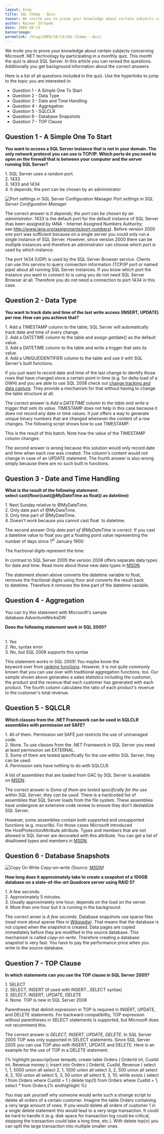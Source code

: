 ```yaml
---
layout: blog
title: SQL Champ - Quiz
teaser: We invite you to prove your knowledge about certain subjects concerning Microsoft .NET technology by participating in a monthly quiz. This month the quiz is about SQL Server. In this article you can reread the questions. Additionally you get background information about the correct answers.
author: Rainer Stropek
date: 2009-49-13
bannerimage: 
permalink: /blog/2009/10/13/SQL-Champ---Quiz
---
```


<div id="dnn_ctr424_ContentPane" class="ContentPane DNNAlignleft" xmlns="http://www.w3.org/1999/xhtml">
  <div id="dnn_ctr424_ModuleContent" class="DNN_HTMLContent">
    <div id="dnn_ctr424_HtmlModule_lblContent" class="Normal">
      <p>We invite you to prove your knowledge about certain subjects concerning Microsoft .NET technology by participating in a monthly quiz. This month the quiz is about SQL Server. In this article you can reread the questions. Additionally you get background information about the correct answers.</p>
      <p>Here is a list of all questions included in the quiz. Use the hyperlinks to jump to the topic you are interested in:</p>
      <ul>
        <li>Question 1 - A Simple One To Start</li>
        <li>Question 2 - Data Type</li>
        <li>Question 3 - Date and Time Handling</li>
        <li>Question 4 - Aggregation</li>
        <li>Question 5 - SQLCLR</li>
        <li>Question 6 - Database Snapshots</li>
        <li>Question 7 - TOP Clause</li>
      </ul>
      <h2 class="Head">
        <a id="Q1" class="FCK__AnchorC FCK__AnchorC FCK__AnchorC FCK__AnchorC FCK__AnchorC FCK__AnchorC FCK__AnchorC FCK__AnchorC FCK__AnchorC FCK__AnchorC FCK__AnchorC FCK__AnchorC FCK__AnchorC FCK__AnchorC FCK__AnchorC FCK__AnchorC FCK__AnchorC mceItemAnchor" name="Q1"></a>Question 1 - A Simple One To Start</h2>
      <p class="Abstract">
        <strong>You want to access a SQL Server instance that is not in your domain. The only network protocol you can use is TCP/IP. Which ports do you need to open on the firewall that is between your computer and the server running SQL Server?</strong>
      </p>
      <p>1. SQL Server uses a random port.<br /> 2. 1433<br /> 3. 1433 and 1434<br /> 4. It depends; the port can be chosen by an administrator</p>
      <p class="DecoratorRight">
        <img alt="Port settings in SQL Server Configuration Manager" src="{{site.baseurl}}/content/images/blog/2009/10/sqlQuizQuestion1.png" />
        <em>Port settings in SQL Server Configuration Manager</em>
        <br />
      </p>
      <p>The correct answer is <em>It depends; the port can be chosen by an administrator</em>. 1433 is the default port for the default instance of SQL Server (has been assigned by IANA - Internet Assigned Numbers Authority; see <a target="_blank" href="http://www.iana.org/assignments/port-numbers">http://www.iana.org/assignments/port-numbers</a>). Before version 2000 one port was sufficient because on a single server you could only run a single instance of SQL Server. However, since version 2000 there can be multiple instances and therefore an administrator can choose which port is used by which instance.</p>
      <p>The port 1434 (UDP) is used by the SQL Server Browser service. Clients can use this service to query connection information (TCP/IP port or named pipe) about all running SQL Server instances. If you know which port the instance you want to connect to is using you do not need SQL Server Browser at all. Therefore you do not need a connection to port 1434 in this case.</p>
      <h2 class="Head">
        <a id="Q2" class="FCK__AnchorC FCK__AnchorC FCK__AnchorC FCK__AnchorC FCK__AnchorC FCK__AnchorC FCK__AnchorC FCK__AnchorC FCK__AnchorC FCK__AnchorC FCK__AnchorC mceItemAnchor" name="Q2"></a>Question 2 - Data Type</h2>
      <p class="Abstract">
        <strong>You want to track date and time of the last write access (INSERT, UPDATE) per row. How can you achieve that?</strong>
      </p>
      <p>1. Add a TIMESTAMP column to the table; SQL Server will automatically track date and time of every change.<br /> 2. Add a DATETIME column to the table and assign <span class="InlineCode">getdate()</span> as the default value.<br /> 3. Add a DATETIME column to the table and write a trigger that sets its value.<br /> 4. Add a UNIQUEIDENTIFIER column to the table and use it with SQL Server's built functions.</p>
      <p class="DecoratorRight">If you just want to record date and time of the last change to identify those rows that have changed since a certain point in time (e.g. for delta load of a DWH) and you are able to use SQL 2008 check out <a target="_blank" href="http://msdn2.microsoft.com/en-us/library/bb933994(SQL.100).aspx">change tracking and data capture</a>. They provide a mechanism for that without having to change the table structure at all.</p>
      <p dir="ltr">The correct answer is <em>Add a DATETIME column to the table and write a trigger that sets its value</em>. TIMESTAMP does not help in this case because it does not record any date or time values. It just offers a way to generate unique binary numbers that are changed whenever the content of a row changes. The following script shows how to use TIMESTAMP:</p>
      <f:function name="Composite.Web.Html.SyntaxHighlighter" xmlns:f="http://www.composite.net/ns/function/1.0">
        <f:param name="SourceCode" value="use tempdb;  &#xA;&#xA;create table ChangeTrackingTest (  &#xA;  MyId int primary key,  &#xA;  MyDesc varchar(50),  &#xA;  MyTimestamp timestamp  &#xA;);  &#xA;&#xA;insert into ChangeTrackingTest ( MyId, MyDesc )  &#xA;values ( 1, 'Test' );  &#xA;&#xA;select * from ChangeTrackingTest;  &#xA;&#xA;update ChangeTrackingTest  &#xA;set MyDesc = 'Test 2'  &#xA;where MyId = 1;  &#xA;&#xA;select * from ChangeTrackingTest;" xmlns:f="http://www.composite.net/ns/function/1.0" />
        <f:param name="CodeType" value="sql" xmlns:f="http://www.composite.net/ns/function/1.0" />
      </f:function>
      <p dir="ltr">This is the result of this batch. Note how the value of the TIMESTAMP column changes:</p>
      <f:function name="Composite.Web.Html.SyntaxHighlighter" xmlns:f="http://www.composite.net/ns/function/1.0">
        <f:param name="SourceCode" value="(1 row(s) affected)  &#xA;MyId MyDesc MyTimestamp  &#xA;--------------------------- &#xA;1 Test 0x00000000000007D4  &#xA;&#xA;(1 row(s) affected)  &#xA;&#xA;(1 row(s) affected)  &#xA;&#xA;MyId MyDesc MyTimestamp  &#xA;--------------------------- &#xA;1 Test 2 0x00000000000007D5  &#xA;&#xA;(1 row(s) affected)" xmlns:f="http://www.composite.net/ns/function/1.0" />
        <f:param name="CodeType" value="text" xmlns:f="http://www.composite.net/ns/function/1.0" />
      </f:function>
      <p dir="ltr">The second answer is wrong because this solution would only record date and time when each row was created. The column's content would not change in case of an UPDATE statement. The fourth answer is also wrong simply because there are no such built in functions.</p>
      <h2 class="Head">
        <a id="Q3" class="FCK__AnchorC FCK__AnchorC FCK__AnchorC FCK__AnchorC FCK__AnchorC FCK__AnchorC FCK__AnchorC FCK__AnchorC FCK__AnchorC FCK__AnchorC FCK__AnchorC mceItemAnchor" name="Q3"></a>Question 3 - Date and Time Handling</h2>
      <p class="Abstract">
        <strong>What is the result of the following statement:</strong>
        <br />
        <strong>
          <span class="InlineCode">select cast(floor(cast(@MyDateTime as float)) as datetime)</span>
        </strong>
      </p>
      <p dir="ltr">1. Next Sunday relative to <span class="InlineCode">@MyDateTime</span>.<br /> 2. Only date part of <span class="InlineCode">@MyDateTime</span>.<br /> 3. Only time part of <span class="InlineCode">@MyDateTime</span>.<br /> 4. Doesn't work because you cannot cast <span class="InlineCode">float </span> to <span class="InlineCode">datetime</span>.</p>
      <p dir="ltr">The second answer <em>Only date part of <span class="InlineCode">@MyDateTime</span></em> is correct. If you cast a <span class="InlineCode">datetime</span> value to float you get a floating point value representing the number of days since 1<sup>st</sup> January 1900:</p>
      <f:function name="Composite.Web.Html.SyntaxHighlighter" xmlns:f="http://www.composite.net/ns/function/1.0">
        <f:param name="SourceCode" value="select cast(cast('1900-01-01 00:00:00' as datetime) as float) &#xA;&#xA;----------------------  &#xA;0  &#xA;&#xA;(1 row(s) affected)" xmlns:f="http://www.composite.net/ns/function/1.0" />
        <f:param name="CodeType" value="text" xmlns:f="http://www.composite.net/ns/function/1.0" />
      </f:function>
      <p dir="ltr">The fractional digits represent the time:</p>
      <f:function name="Composite.Web.Html.SyntaxHighlighter" xmlns:f="http://www.composite.net/ns/function/1.0">
        <f:param name="SourceCode" value="select cast(cast('1900-01-01 12:00:00' as datetime) as float) &#xA;&#xA;----------------------  &#xA;0,5  &#xA;&#xA;(1 row(s) affected)" xmlns:f="http://www.composite.net/ns/function/1.0" />
        <f:param name="CodeType" value="text" xmlns:f="http://www.composite.net/ns/function/1.0" />
      </f:function>
      <p class="DecoratorRight">In contrast to SQL Server 2005 the version 2008 offers separate data types for date and time. Read more about these new data types in <a target="_blank" href="http://msdn2.microsoft.com/en-us/library/ms180878(SQL.100).aspx">MSDN</a>.</p>
      <p dir="ltr">The statement shown above converts the <span class="InlineCode">datetime</span> variable to <span class="InlineCode">float</span>, removes the fractional digits using <span class="InlineCode">floor</span> and converts the result back to <span class="InlineCode">datetime</span>. Therefore it removes the time part of the <span class="InlineCode">datetime</span> variable.</p>
      <h2 class="Head">
        <a id="Q4" class="FCK__AnchorC FCK__AnchorC FCK__AnchorC FCK__AnchorC FCK__AnchorC FCK__AnchorC mceItemAnchor" name="Q4"></a>Question 4 - Aggregation</h2>
      <p class="DecoratorRight">You can try this statement with Microsoft's sample database <em>AdventureWorksDW</em>.</p>
      <p class="Abstract">
        <strong>Does the following statement work in SQL 2005?</strong>
        <br />
        <br />
        <f:function name="Composite.Web.Html.SyntaxHighlighter" xmlns:f="http://www.composite.net/ns/function/1.0">
          <f:param name="SourceCode" value="select CustomerKey,  &#xA;       ProductKey,  &#xA;       sum(SalesAmount) as SumSalesAmount,  &#xA;       sum(SalesAmount) /  &#xA;         sum(sum(SalesAmount)) over ( partition by CustomerKey )  &#xA;         * 100 as SumSumSalesAmount  &#xA;from   dbo.FactInternetSales  &#xA;group by CustomerKey,  &#xA;       ProductKey  &#xA;order by CustomerKey,  &#xA;       ProductKey" xmlns:f="http://www.composite.net/ns/function/1.0" />
          <f:param name="CodeType" value="sql" xmlns:f="http://www.composite.net/ns/function/1.0" />
        </f:function>
      </p>
      <p dir="ltr">1. Yes<br /> 2. No, syntax error<br /> 3. No, but SQL 2008 supports this syntax</p>
      <p dir="ltr">This statement works in SQL 2005! You maybe know the keyword <span class="InlineCode">over</span> from <a target="_blank" href="http://web.archive.org/web/20091213061209/http://msdn2.microsoft.com/en-us/library/ms189798.aspx">ranking functions</a>. However, it is not quite commonly known that you can use <span class="InlineCode">over</span> with traditional aggregation functions, too. Our sample shown above generates a sales statistics including the customer, the product and the revenue that each customer has generated with each product. The fourth column calculates the ratio of each product's revenue to the customer's total revenue.</p>
      <h2 class="Head">
        <a id="Q5" class="FCK__AnchorC FCK__AnchorC FCK__AnchorC FCK__AnchorC FCK__AnchorC mceItemAnchor" name="Q5"></a>Question 5 - SQLCLR</h2>
      <p class="Abstract">
        <strong>Which classes from the .NET Framework can be used in SQLCLR assemblies with permission set SAFE?</strong>
      </p>
      <p dir="ltr">1. All of them. Permission set SAFE just restricts the use of unmanaged code.<br /> 2. None. To use classes from the .NET Framework in SQL Server you need at least permission set EXTERNAL.<br /> 3. Some of them are tested specifically for the use within SQL Server, they can be used.<br /> 4. Permission sets have nothing to do with SQLCLR. </p>
      <p class="DecoratorRight">A list of assemblies that are loaded from GAC by SQL Server is available on <a target="_blank" href="http://msdn2.microsoft.com/en-us/library/ms403279.aspx">MSDN</a>.</p>
      <p dir="ltr">The correct answer is <em>Some of them are tested specifically for the use within SQL Server, they can be used</em>. There is a hardcoded list of assemblies that SQL Server loads from the file system. These assemblies have undergone an extensive code review to ensure they don't destablize SQL Server.</p>
      <p dir="ltr">However, some assemblies contain both supported and unsupported functions (e.g. mscorlib). For those cases Microsoft introduced the <span class="InlineCode">HostProtectionAttribute</span> attribute. Types and members that are not allowed in SQL Server are decorated with this attribute. You can get a list of disallowed types and members in <a target="_blank" href="http://msdn2.microsoft.com/en-us/library/ms172338.aspx">MSDN</a>.</p>
      <h2 class="Head">
        <a id="Q6" class="FCK__AnchorC FCK__AnchorC FCK__AnchorC FCK__AnchorC mceItemAnchor" name="Q6"></a>Question 6 - Database Snapshots</h2>
      <p class="DecoratorRight">
        <img alt="Copy On Write" src="{{site.baseurl}}/content/images/blog/2009/10/CopyOnWrite.gif" class="   " />
        <em>Copy-on-write (Source: <a target="_blank" href="http://msdn2.microsoft.com/en-us/library/ms187054.aspx">MSDN</a>)</em>
        <br />
      </p>
      <p class="Abstract">
        <strong>How long does it approximately take to create a snapshot of a 100GB database on a state-of-the-art Quadcore server using RAID 5?</strong>
      </p>
      <p dir="ltr">1. A few seconds.<br /> 2. Approximately 5 minutes.<br /> 3. Usually approximately one hour; depends on the load on the server.<br /> 4. More than one hour but it is running in the background.</p>
      <p dir="ltr">The correct anser is <em>A few seconds</em>. Database snapshots use sparse files (read more about sparse files in <a target="_blank" href="http://en.wikipedia.org/wiki/Sparse_file">Wikipedia</a>). That means that the database is not copied when the snapshot is created. Data pages are copied immediately before they are modified in the source database. This mechanism is called <em>copy-on-write</em>. Therefore creating a database snapshot is very fast. You have to pay the performance price when you write to the source database.</p>
      <h2 class="Head">
        <a id="Q7" class="FCK__AnchorC FCK__AnchorC mceItemAnchor" name="Q7"></a>Question 7 - TOP Clause</h2>
      <p class="Abstract">
        <strong>In which statements can you use the TOP clause in SQL Server 2005?</strong>
      </p>
      <p dir="ltr">1. SELECT<br /> 2. SELECT, INSERT (if used with INSERT...SELECT syntax)<br /> 3. SELECT, INSERT, UPDATE, DELETE<br /> 4. None. TOP is new in SQL Server 2008</p>
      <p class="DecoratorRight">Parentheses that delimit expression in TOP is required in INSERT, UPDATE, and DELETE statements. For backward compatibility, TOP expression without parentheses in SELECT statements is supported, but Microsoft does not recommend this.</p>
      <p dir="ltr">The correct answer is <em>SELECT, INSERT, UPDATE, DELETE</em>. In SQL Server 2000 TOP was only supported in SELECT statements. Since SQL Server 2005 you can use TOP also with INSERT, UPDATE and DELETE. Here is an example for the use of TOP in a DELETE statement:</p>
      {% highlight javascript}use tempdb;  &#xA;&#xA;create table Orders ( OrderId int, CustId int, Revenue money );  &#xA;&#xA;insert into Orders ( OrderId, CustId, Revenue )  &#xA;select 1, 1, 5000 union all  &#xA;select 2, 1, 1000 union all  &#xA;select 3, 2, 500 union all  &#xA;select 4, 2, 100 union all  &#xA;select 5, 3, 50 union all  &#xA;select 6, 3, 10;  &#xA;&#xA;while exists ( select 1 from Orders where CustId = 1 )  &#xA;  delete top(1) from Orders where CustId = 1;  &#xA;&#xA;select * from Orders;{% endhighlight %}
      <p dir="ltr">You may ask yourself why someone would write such a strange script to delete all orders of a certain customer. Imagine the table <span class="InlineCode">Orders</span> containing a very large amount of rows. If you would delete all orders of customer 1 in a single <span class="InlineCode">delete</span> statement this would lead to a very large transaction. It could be hard to handle it (e.g. disk space for transaction log could be critical, stopping the transaction could take a long time, etc.). With <span class="InlineCode">delete top(n)</span> you can split the large transaction into multiple smaller ones.</p>
    </div>
  </div>
</div>